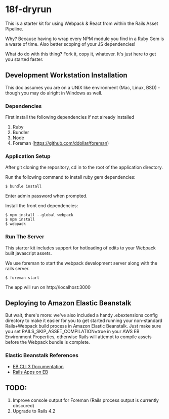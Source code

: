 18f-dryrun
====================

This is a starter kit for using Webpack & React from within the Rails Asset Pipeline.

Why? Because having to wrap every NPM module you find in a Ruby Gem is a waste of time. Also better scoping of your JS dependencies!

What do do with this thing? Fork it, copy it, whatever. It's just here to get you started faster.

## Development Workstation Installation

This doc assumes you are on a UNIX like environment (Mac, Linux, BSD) - though you may do alright in Windows as well.


### Dependencies

First install the following dependencies if not already installed

1. Ruby 
2. Bundler
3. Node
4. Foreman (https://github.com/ddollar/foreman)

### Application Setup

After git cloning the repository, cd in to the root of the application directory.

Run the following command to install ruby gem dependencies:

```
$ bundle install
```

Enter admin password when prompted.

Install the front end dependencies:

```
$ npm install --global webpack 
$ npm install
$ webpack
``` 

### Run The Server

This starter kit includes support for hotloading of edits to your Webpack built javascript assets. 

We use foreman to start the webpack development server along with the rails server.

```
$ foreman start
```

The app will run on http://localhost:3000

## Deploying to Amazon Elastic Beanstalk

But wait, there's more: we've also included a handy .ebextensions config directory to make it easier for you to get started running your non-standard Rails+Webpack build process in Amazon Elastic Beanstalk. Just make sure you set RAILS_SKIP_ASSET_COMPILATION=true in your AWS EB Environment Properties, otherwise Rails will attempt to compile assets before the Webpack bundle is complete. 

### Elastic Beanstalk References
* [EB CLI 3 Documentation](http://docs.aws.amazon.com/elasticbeanstalk/latest/dg/eb-cli3.html)
* [Rails Apps on EB](http://docs.aws.amazon.com/elasticbeanstalk/latest/dg/create_deploy_Ruby_rails.html)

## TODO:

1. Improve console output for Foreman (Rails process output is currently obscured)
2. Upgrade to Rails 4.2

